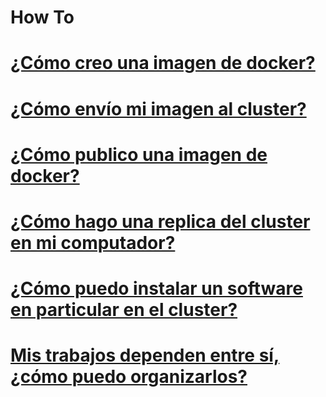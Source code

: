 # How To

# [¿Cómo creo una imagen de docker?](CREARIMGDOCKER.md)
# [¿Cómo envío mi imagen al cluster?](ENVIOIMGCLUSTER.md)
# [¿Cómo publico una imagen de docker?](PUBLICARIMG.md)
# [¿Cómo hago una replica del cluster en mi computador?](AMBIENTEWORK.md)
# [¿Cómo puedo instalar un software en particular en el cluster?](NEWSOFTWARE.md)
# [Mis trabajos dependen entre sí, ¿cómo puedo organizarlos?](DEPENDENCIAS.md)
